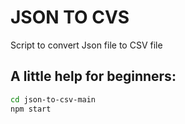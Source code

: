 # JSON TO CVS

Script to convert Json file to CSV file

## A little help for beginners:

```bash
cd json-to-csv-main
npm start
```
